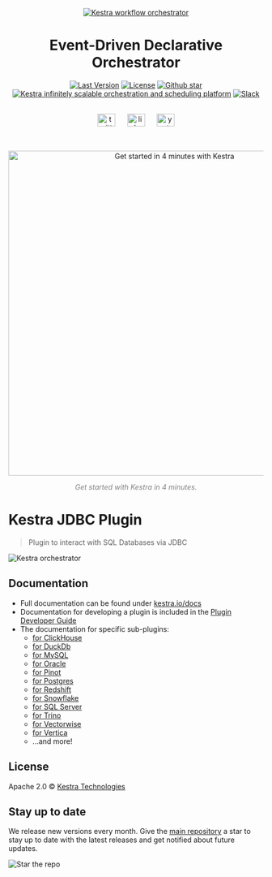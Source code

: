 <p align="center">
  <a href="https://www.kestra.io">
    <img src="https://kestra.io/banner.png"  alt="Kestra workflow orchestrator" />
  </a>
</p>

<h1 align="center" style="border-bottom: none">
    Event-Driven Declarative Orchestrator
</h1>

<div align="center">
 <a href="https://github.com/kestra-io/kestra/releases"><img src="https://img.shields.io/github/tag-pre/kestra-io/kestra.svg?color=blueviolet" alt="Last Version" /></a>
  <a href="https://github.com/kestra-io/kestra/blob/develop/LICENSE"><img src="https://img.shields.io/github/license/kestra-io/kestra?color=blueviolet" alt="License" /></a>
  <a href="https://github.com/kestra-io/kestra/stargazers"><img src="https://img.shields.io/github/stars/kestra-io/kestra?color=blueviolet&logo=github" alt="Github star" /></a> <br>
<a href="https://kestra.io"><img src="https://img.shields.io/badge/Website-kestra.io-192A4E?color=blueviolet" alt="Kestra infinitely scalable orchestration and scheduling platform"></a>
<a href="https://kestra.io/slack"><img src="https://img.shields.io/badge/Slack-Join%20Community-blueviolet?logo=slack" alt="Slack"></a>
</div>

<br />

<p align="center">
  <a href="https://twitter.com/kestra_io" style="margin: 0 10px;">
        <img height="25" src="https://kestra.io/twitter.svg" alt="twitter" width="35" height="25" /></a>
  <a href="https://www.linkedin.com/company/kestra/" style="margin: 0 10px;">
        <img height="25" src="https://kestra.io/linkedin.svg" alt="linkedin" width="35" height="25" /></a> 
  <a href="https://www.youtube.com/@kestra-io" style="margin: 0 10px;">
        <img height="25" src="https://kestra.io/youtube.svg" alt="youtube" width="35" height="25" /></a>
</p>

<br />
<p align="center">
    <a href="https://go.kestra.io/video/product-overview" target="_blank">
        <img src="https://kestra.io/startvideo.png" alt="Get started in 4 minutes with Kestra" width="640px" />
    </a>
</p>
<p align="center" style="color:grey;"><i>Get started with Kestra in 4 minutes.</i></p>

# Kestra JDBC Plugin

> Plugin to interact with SQL Databases via JDBC


![Kestra orchestrator](https://kestra.io/video.gif)


## Documentation
* Full documentation can be found under [kestra.io/docs](https://kestra.io/docs)
* Documentation for developing a plugin is included in the [Plugin Developer Guide](https://kestra.io/docs/plugin-developer-guide/)
* The documentation for specific sub-plugins:
  * [for ClickHouse](https://kestra.io/plugins/plugin-jdbc-clickhouse/)
  * [for DuckDb](https://kestra.io/plugins/plugin-jdbc-duckdb/)
  * [for MySQL](https://kestra.io/plugins/plugin-jdbc-mysql/)
  * [for Oracle](https://kestra.io/plugins/plugin-jdbc-oracle/)
  * [for Pinot](https://kestra.io/plugins/plugin-jdbc-pinot/)
  * [for Postgres](https://kestra.io/plugins/plugin-jdbc-postgres/)
  * [for Redshift](https://kestra.io/plugins/plugin-jdbc-redshift/)
  * [for Snowflake](https://kestra.io/plugins/plugin-jdbc-snowflake/)
  * [for SQL Server](https://kestra.io/plugins/plugin-jdbc-sqlserver/)
  * [for Trino](https://kestra.io/plugins/plugin-jdbc-trino/)
  * [for Vectorwise](https://kestra.io/plugins/plugin-jdbc-vectorwise/)
  * [for Vertica](https://kestra.io/plugins/plugin-jdbc-vertica/)
  * ...and more!  


## License
Apache 2.0 © [Kestra Technologies](https://kestra.io)


## Stay up to date

We release new versions every month. Give the [main repository](https://github.com/kestra-io/kestra) a star to stay up to date with the latest releases and get notified about future updates.

![Star the repo](https://kestra.io/star.gif)
